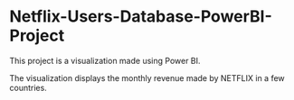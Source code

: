 # Netflix-Users-Database-PowerBI-Project

This project is a visualization made using Power BI. 

The visualization displays the monthly revenue made by NETFLIX in a few countries.
